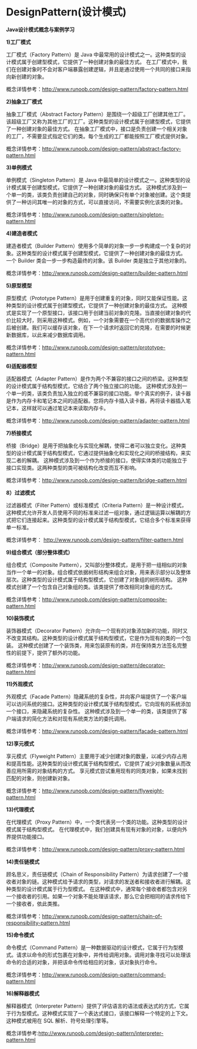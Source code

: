# DesignPattern(设计模式)
**Java设计模式概念与案例学习**

**1)工厂模式**

工厂模式（Factory Pattern）是 Java 中最常用的设计模式之一。这种类型的设计模式属于创建型模式，它提供了一种创建对象的最佳方式。
在工厂模式中，我们在创建对象时不会对客户端暴露创建逻辑，并且是通过使用一个共同的接口来指向新创建的对象。

概念详情参考：http://www.runoob.com/design-pattern/factory-pattern.html

**2)抽象工厂模式**

抽象工厂模式（Abstract Factory Pattern）是围绕一个超级工厂创建其他工厂。该超级工厂又称为其他工厂的工厂。这种类型的设计模式属于创建型模式，它提供了一种创建对象的最佳方式。
在抽象工厂模式中，接口是负责创建一个相关对象的工厂，不需要显式指定它们的类。每个生成的工厂都能按照工厂模式提供对象。

概念详情参考：http://www.runoob.com/design-pattern/abstract-factory-pattern.html

**3)单例模式**

单例模式（Singleton Pattern）是 Java 中最简单的设计模式之一。这种类型的设计模式属于创建型模式，它提供了一种创建对象的最佳方式。
这种模式涉及到一个单一的类，该类负责创建自己的对象，同时确保只有单个对象被创建。这个类提供了一种访问其唯一的对象的方式，可以直接访问，不需要实例化该类的对象。

概念详情参考：http://www.runoob.com/design-pattern/singleton-pattern.html

**4)建造者模式**

建造者模式（Builder Pattern）使用多个简单的对象一步一步构建成一个复杂的对象。这种类型的设计模式属于创建型模式，它提供了一种创建对象的最佳方式。
一个 Builder 类会一步一步构造最终的对象。该 Builder 类是独立于其他对象的。

概念详情参考：http://www.runoob.com/design-pattern/builder-pattern.html

**5)原型模型**

原型模式（Prototype Pattern）是用于创建重复的对象，同时又能保证性能。这种类型的设计模式属于创建型模式，它提供了一种创建对象的最佳方式。
这种模式是实现了一个原型接口，该接口用于创建当前对象的克隆。当直接创建对象的代价比较大时，则采用这种模式。例如，一个对象需要在一个高代价的数据库操作之后被创建。我们可以缓存该对象，在下一个请求时返回它的克隆，在需要的时候更新数据库，以此来减少数据库调用。

概念详情参考：http://www.runoob.com/design-pattern/prototype-pattern.html

**6)适配器模型**

适配器模式（Adapter Pattern）是作为两个不兼容的接口之间的桥梁。这种类型的设计模式属于结构型模式，它结合了两个独立接口的功能。
这种模式涉及到一个单一的类，该类负责加入独立的或不兼容的接口功能。举个真实的例子，读卡器是作为内存卡和笔记本之间的适配器。您将内存卡插入读卡器，再将读卡器插入笔记本，这样就可以通过笔记本来读取内存卡。

概念详情参考：http://www.runoob.com/design-pattern/adapter-pattern.html

**7)桥接模式**

桥接（Bridge）是用于把抽象化与实现化解耦，使得二者可以独立变化。这种类型的设计模式属于结构型模式，它通过提供抽象化和实现化之间的桥接结构，来实现二者的解耦。
这种模式涉及到一个作为桥接的接口，使得实体类的功能独立于接口实现类。这两种类型的类可被结构化改变而互不影响。

概念详情参考：http://www.runoob.com/design-pattern/bridge-pattern.html

**8）过滤模式**

过滤器模式（Filter Pattern）或标准模式（Criteria Pattern）是一种设计模式，这种模式允许开发人员使用不同的标准来过滤一组对象，通过逻辑运算以解耦的方式把它们连接起来。这种类型的设计模式属于结构型模式，它结合多个标准来获得单一标准。

概念详情参考： http://www.runoob.com/design-pattern/filter-pattern.html

**9)组合模式（部分整体模式）**

组合模式（Composite Pattern），又叫部分整体模式，是用于把一组相似的对象当作一个单一的对象。组合模式依据树形结构来组合对象，用来表示部分以及整体层次。这种类型的设计模式属于结构型模式，它创建了对象组的树形结构。
这种模式创建了一个包含自己对象组的类。该类提供了修改相同对象组的方式。

概念详情参考：http://www.runoob.com/design-pattern/composite-pattern.html

**10)装饰模式**

装饰器模式（Decorator Pattern）允许向一个现有的对象添加新的功能，同时又不改变其结构。这种类型的设计模式属于结构型模式，它是作为现有的类的一个包装。
这种模式创建了一个装饰类，用来包装原有的类，并在保持类方法签名完整性的前提下，提供了额外的功能。

概念详情参考：http://www.runoob.com/design-pattern/decorator-pattern.html

**11)外观模式**

外观模式（Facade Pattern）隐藏系统的复杂性，并向客户端提供了一个客户端可以访问系统的接口。这种类型的设计模式属于结构型模式，它向现有的系统添加一个接口，来隐藏系统的复杂性。
这种模式涉及到一个单一的类，该类提供了客户端请求的简化方法和对现有系统类方法的委托调用。
   
概念详情参考：http://www.runoob.com/design-pattern/facade-pattern.html

**12)享元模式**
   
享元模式（Flyweight Pattern）主要用于减少创建对象的数量，以减少内存占用和提高性能。这种类型的设计模式属于结构型模式，它提供了减少对象数量从而改善应用所需的对象结构的方式。
享元模式尝试重用现有的同类对象，如果未找到匹配的对象，则创建新对象。
   
概念详情参考：http://www.runoob.com/design-pattern/flyweight-pattern.html

**13)代理模式**

在代理模式（Proxy Pattern）中，一个类代表另一个类的功能。这种类型的设计模式属于结构型模式。
在代理模式中，我们创建具有现有对象的对象，以便向外界提供功能接口。

概念详情参考：http://www.runoob.com/design-pattern/proxy-pattern.html

**14)责任链模式**

顾名思义，责任链模式（Chain of Responsibility Pattern）为请求创建了一个接收者对象的链。这种模式给予请求的类型，对请求的发送者和接收者进行解耦。这种类型的设计模式属于行为型模式。
在这种模式中，通常每个接收者都包含对另一个接收者的引用。如果一个对象不能处理该请求，那么它会把相同的请求传给下一个接收者，依此类推。

概念详情参考：http://www.runoob.com/design-pattern/chain-of-responsibility-pattern.html

**15)命令模式**

命令模式（Command Pattern）是一种数据驱动的设计模式，它属于行为型模式。请求以命令的形式包裹在对象中，并传给调用对象。调用对象寻找可以处理该命令的合适的对象，并把该命令传给相应的对象，该对象执行命令。

概念详情参考：http://www.runoob.com/design-pattern/command-pattern.html

**16)解释器模式**

解释器模式（Interpreter Pattern）提供了评估语言的语法或表达式的方式，它属于行为型模式。这种模式实现了一个表达式接口，该接口解释一个特定的上下文。这种模式被用在 SQL 解析、符号处理引擎等。

概念详情参考:http://www.runoob.com/design-pattern/interpreter-pattern.html